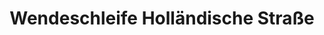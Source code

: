---
title: "Wendeschleife Holländische Straße"
url: /kassel/wendeschleife-hollaendische-strasse/
shop: Kiosk
---